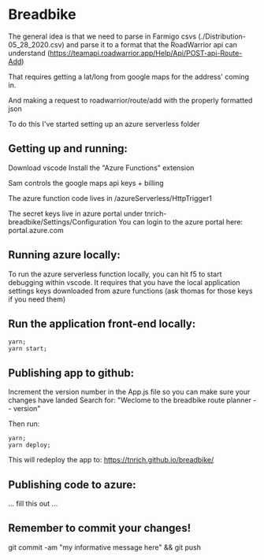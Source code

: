 # Breadbike
The general idea is that we need to parse in Farmigo csvs (./Distribution-05_28_2020.csv) and parse it to a format that the RoadWarrior api can understand (https://teamapi.roadwarrior.app/Help/Api/POST-api-Route-Add)

That requires getting a lat/long from google maps for the address' coming in. 

And making a request to roadwarrior/route/add with the properly formatted json 

To do this I've started setting up an azure serverless folder 


## Getting up and running: 
Download vscode
Install the "Azure Functions" extension 

Sam controls the google maps api keys + billing 



The azure function code lives in /azureServerless/HttpTrigger1 

The secret keys live in azure portal under tnrich-breadbike/Settings/Configuration 
You can login to the azure portal here: 
portal.azure.com


## Running azure locally:
To run the azure serverless function locally, you can hit f5 to start debugging within vscode. 
It requires that you have the local application settings keys downloaded from azure functions (ask thomas for those keys if you need them)

## Run the application front-end locally:
```
yarn;
yarn start;
```


## Publishing app to github: 
Increment the version number in the App.js file so you can make sure your changes have landed 
Search for: "Weclome to the breadbike route planner -- version"

Then run:
```
yarn;
yarn deploy;
```

This will redeploy the app to: https://tnrich.github.io/breadbike/

## Publishing code to azure: 
... fill this out ...

## Remember to commit your changes! 

git commit -am "my informative message here" && git push
